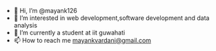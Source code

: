- 👋 Hi, I’m @mayank126
- 👀 I’m interested in web development,software development and data analysis
- 🌱 I’m currently a student at iit guwahati
- 📫 How to reach me mayankvardani@gmail.com

